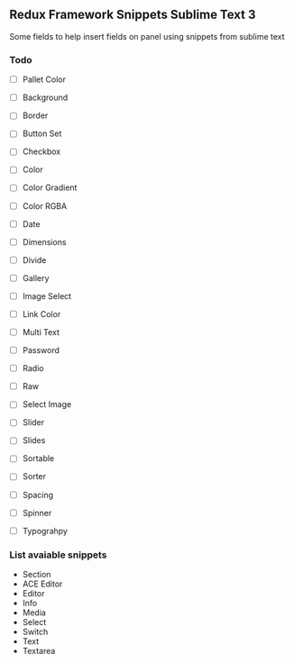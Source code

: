 ## Redux Framework Snippets Sublime Text 3

Some fields to help insert fields on panel using snippets from sublime text

### Todo

- [ ] Pallet Color
- [ ] Background
- [ ] Border
- [ ] Button Set
- [ ] Checkbox
- [ ] Color
- [ ] Color Gradient
- [ ] Color RGBA
- [ ] Date
- [ ] Dimensions
- [ ] Divide
- [ ] Gallery
- [ ] Image Select
- [ ] Link Color
- [ ] Multi Text
- [ ] Password
- [ ] Radio
- [ ] Raw
- [ ] Select Image
- [ ] Slider
- [ ] Slides
- [ ] Sortable
- [ ] Sorter
- [ ] Spacing
- [ ] Spinner
- [ ] Typograhpy


### List avaiable snippets

- Section 
- ACE Editor
- Editor
- Info
- Media
- Select
- Switch
- Text
- Textarea